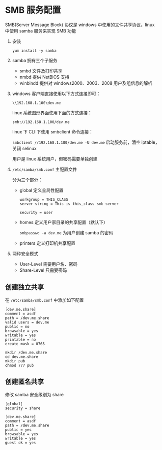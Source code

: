 # SMB 服务配置

SMB(Server Message Block) 协议是 windows 中使用的文件共享协议，linux 中使用 samba 服务来实现 SMB 功能

1. 安装

	`yum install -y samba`
	
	
2. samba 拥有三个子服务

	- smbd 文件及打印共享
	- nmbd 提供 NetBIOS 支持
	- winbindd 提供对 windows2000、2003、2008 用户及组信息的解析

3. windows 客户端直接使用以下方式连接即可：

	`\\192.168.1.100\dev.me`
	
	linux 系统图形界面使用下面的方式连接：
	
	`smb://192.168.1.100/dev.me`
	
	linux 下 CLI 下使用 smbclient 命令连接：
	
	`smbclient //192.168.1.100/dev.me -U dev.me` 启动服务前，清空 iptable，关闭 selinux
	
	用户是 linux 系统用户，但密码需要单独创建
	
4. `/etc/samba/smb.conf` 主配置文件

	分为三个部分：
	
	- global 定义全局性配置
		
		```
		workgroup = THIS_CLASS
		server string = This is this_class smb server
		
		security = user
		```
		
	- homes 定义用户家目录的共享配置（默认下）

		`smbpasswd -a dev.me` 为用户创建 samba 的密码
		
	- printers 定义打印机共享配置

	

5. 两种安全模式

	- User-Level 需要用户名、密码
	- Share-Level 只需要密码

## 创建独立共享

在 `/etc/samba/smb.conf` 中添加如下配置

```
[dev.me.share]
comment = asdf
path = /dev.me.share
valid users = dev.me
public = no
browsable = yes
writable = yes
printable = no
create mask = 0765
```
	
```
mkdir /dev.me.share
cd dev.me.share
mkdir pub
chmod 777 pub
```

## 创建匿名共享

修改 samba 安全级别为 share

```
[global]
security = share
```
	
```
[dev.me.share]
comment = asdf
path = /dev.me.share
public = yes
browsable = yes
writable = yes
guest ok = yes
```
